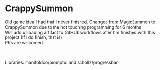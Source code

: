 # CrappySummon
Old game idea I had that I never finished. Changed from MagicSummon to CrappySummon due to me not touching programming for 6 months<br>
Will add uploading artifact to GitHUb workflows after I'm finished with this project (If I do finish, that is)<br>
PRs are welcomed.

<br><br>
Libraries: manifoldco/promptui and schollz/progressbar